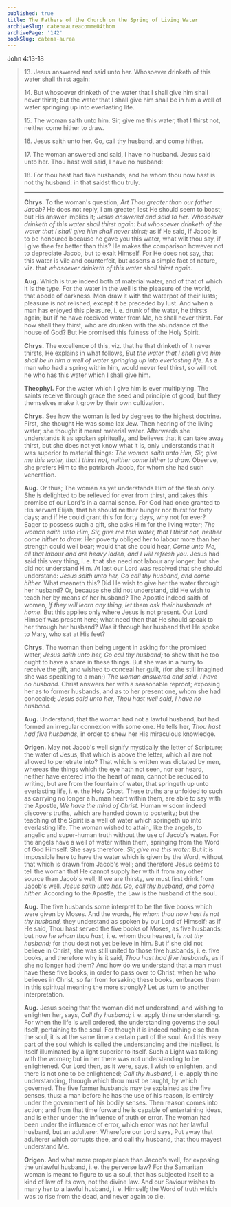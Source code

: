 ```yaml
---
published: true
title: The Fathers of the Church on the Spring of Living Water
archiveSlug: catenaaureacomme04thom
archivePage: '142'
bookSlug: catena-aurea
---
```


John 4:13-18

> 13\. Jesus answered and said unto her. Whosoever drinketh of this water shall thirst again:
>
> 14\. But whosoever drinketh of the water that I shall give him shall never thirst; but the water that I shall give him shall be in him a well of water springing up into everlasting life.
>
> 15\. The woman saith unto him. Sir, give me this water, that I thirst not, neither come hither to draw.
>
> 16\. Jesus saith unto her. Go, call thy husband, and come hither.
>
> 17\. The woman answered and said, I have no husband. Jesus said unto her. Thou hast well said, I have no husband:
>
> 18\. For thou hast had five husbands; and he whom thou now hast is not thy husband: in that saidst thou truly.
>
> ---
>
> **Chrys.** To the woman's question, *Art Thou greater than our father Jacob?* He does not reply, I am greater, lest He should seem to boast; but His answer implies it; *Jesus answered and said to her. Whosoever drinketh of this water shall thirst again: but whosoever drinketh of the water that I shall give him shall never thirst;* as if He said, If Jacob is to be honoured because he gave you this water, what wilt thou say, if I give thee far better than this? He makes the comparison however not to depreciate Jacob, but to exalt Himself. For He does not say, that this water is vile and counterfeit, but asserts a simple fact of nature, viz. that *whosoever drinketh of this water shall thirst again.*
>
> **Aug.** Which is true indeed both of material water, and of that of which it is the type. For the water in the well is the pleasure of the world, that abode of darkness. Men draw it with the waterpot of their lusts; pleasure is not relished, except it be preceded by lust. And when a man has enjoyed this pleasure, i. e. drunk of the water, he thirsts again; but if he have received water from Me, he shall never thirst. For how shall they thirst, who are drunken with the abundance of the house of God? But He promised this fulness of the Holy Spirit.
>
> **Chrys.** The excellence of this, viz. that he that drinketh of it never thirsts, He explains in what follows, *But the water that I shall give him shall be in him a well of water springing up into everlasting life.* As a man who had a spring within him, would never feel thirst, so will not he who has this water which I shall give him.
>
> **Theophyl.** For the water which I give him is ever multiplying. The saints receive through grace the seed and principle of good; but they themselves make it grow by their own cultivation.
>
> **Chrys.** See how the woman is led by degrees to the highest doctrine. First, she thought He was some lax Jew. Then hearing of the living water, she thought it meant material water. Afterwards she understands it as spoken spiritually, and believes that it can take away thirst, but she does not yet know what it is, only understands that it was superior to material things: *The woman saith unto Him, Sir, give me this water, that I thirst not, neither come hither to draw.* Observe, she prefers Him to the patriarch Jacob, for whom she had such veneration.
>
> **Aug.** Or thus; The woman as yet understands Him of the flesh only. She is delighted to be relieved for ever from thirst, and takes this promise of our Lord's in a carnal sense. For God had once granted to His servant Elijah, that he should neither hunger nor thirst for forty days; and if He could grant this for forty days, why not for ever? Eager to possess such a gift, she asks Him for the living water; *The woman saith unto Him, Sir, give me this water, that I thirst not, neither come hither to draw.* Her poverty obliged her to labour more than her strength could well bear; would that she could hear, *Come unto Me, all that labour and are heavy laden, and I will refresh you.* Jesus had said this very thing, i. e. that she need not labour any longer; but she did not understand Him. At last our Lord was resolved that she should understand: *Jesus saith unto her, Go call thy husband, and come hither.* What meaneth this? Did He wish to give her the water through her husband? Or, because she did not understand, did He wish to teach her
by means of her husband? The Apostle indeed saith of women, *If they will learn any thing, let them ask their husbands at home.* But this applies only where Jesus is not present. Our Lord Himself was present here; what need
then that He should speak to her through her husband? Was it through her husband that He spoke to Mary, who sat at His feet?
>
> **Chrys.** The woman then being urgent in asking for the promised water, *Jesus saith unto her, Go call thy husband;* to shew that he too ought to have a share in these things. But she was in a hurry to receive the gift, and wished to conceal her guilt, (for she still imagined she was speaking to a man;) *The woman answered and said, I have no husband.* Christ answers her with a seasonable reproof; exposing her as to former husbands, and as to her present one, whom she had concealed; *Jesus said unto her, Thou hast well said, I have no husband.*
>
> **Aug.** Understand, that the woman had not a lawful husband, but had formed an irregular connexion with some one. He tells her, *Thou hast had five husbands,* in order to shew her His miraculous knowledge.
>
> **Origen.** May not Jacob's well signify mystically the letter of Scripture; the water of Jesus, that which is above the letter, which all are not allowed to penetrate into? That which is written was dictated by men, whereas the things which the eye hath not seen, nor ear heard, neither have entered into the heart of man, cannot be reduced to writing, but are from the fountain of water, that springeth up unto everlasting life, i. e. the Holy Ghost. These truths are unfolded to such as carrying no longer a human heart within them, are able to say with the Apostle, *We have the mind of Christ.* Human wisdom indeed discovers truths, which are handed down to posterity; but the teaching of the Spirit is a well of water which springeth up into everlasting life. The woman wished to attain, like the angels, to angelic and super-human truth without the use of Jacob's water. For the angels have a well of water within them, springing from the Word of God Himself. She says therefore. *Sir, give me this water.* But it is impossible here to have the water which is given by the Word, without that which is drawn from Jacob's well; and therefore Jesus seems to tell the woman that He cannot supply her with it from any other source than Jacob's well; If we are thirsty, we must first drink from Jacob's well. *Jesus saith unto her. Go, call thy husband, and come hither.* According to the Apostle, the Law is the husband of the soul.
>
> **Aug.** The five husbands some interpret to be the five books which were given by Moses. And the words, *He whom thou now hast is not thy husband,* they understand as spoken by our Lord of Himself; as if He said, Thou hast served the five books of Moses, as five husbands; but now *he whom thou hast,* i, e. whom thou hearest, *is not thy husband;* for thou dost not yet believe in him. But if she did not believe in Christ, she was still united to those five husbands, i. e. five books, and therefore why is it said, *Thou hast had five husbands,* as if she no longer had them? And how do we understand that a man must have these five books, in order to pass over to Christ, when he who believes in Christ, so far from forsaking these books, embraces them in this spiritual meaning the more strongly? Let us turn to another interpretation.
>
> **Aug.** Jesus seeing that the woman did not understand, and wishing to enlighten her, says, *Call thy husband;* i. e. apply thine understanding. For when the life is well ordered, the understanding governs the soul itself, pertaining to the soul. For though it is indeed nothing else than the soul, it is at the same time a certain part of the soul. And this very part of the soul which is called the understanding and the intellect, is itself illuminated by a light superior to itself. Such a Light was talking with the woman; but in her there was not understanding to be enlightened. Our Lord then, as it were, says, I wish to enlighten, and there is not one to be enlightened; *Call thy husband,* i. e. apply thine understanding, through which thou must be taught, by which governed. The five former husbands may be explained as the five senses, thus: a man before he has the use of his reason, is entirely under the government of his bodily senses. Then reason comes into action; and from that time forward he is capable of entertaining ideas, and is either under the influence of truth or error. The woman had been under the influence of error, which error was not her lawful husband, but an adulterer. Wherefore our Lord says, Put away that adulterer which corrupts thee, and call thy husband, that thou mayest understand Me.
>
> **Origen.** And what more proper place than Jacob's well, for exposing the unlawful husband, i. e. the perverse law? For the Samaritan woman is meant to figure to us a soul, that has subjected itself to a kind of law of its own, not the divine law. And our Saviour wishes to marry her to a lawful husband, i. e. Himself; the Word of truth which was to rise from the dead, and never again to die.
